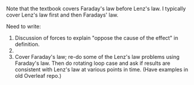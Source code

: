 Note that the textbook covers Faraday's law before Lenz's law. I typically cover Lenz's law first and then Faradays' law.

Need to write:

1. Discussion of forces to explain "oppose the cause of the effect" in definition.
2. 
1. Cover Faraday's law; re-do some of the Lenz's law problems using Faraday's law. Then do rotating loop case and ask if results are consistent with Lenz's law at various points in time. (Have examples in old Overleaf repo.)

